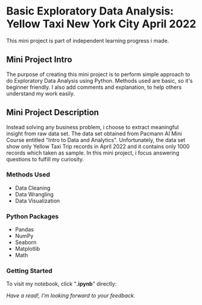 # Basic Exploratory Data Analysis: Yellow Taxi New York City April 2022
This mini project is part of independent learning progress i made. 

## Mini Project Intro
The purpose of creating this mini project is to perform simple approach to do Exploratory Data Analysis using Python. Methods used are basic, so it's beginner friendly. I also add comments and explanation, to help others understand my work easily.

## Mini Project Description
Instead solving any business problem, i choose to extract meaningful insight from raw data set. The data set obtained from Pacmann AI Mini Course entitled "Intro to Data and Analytics". Unfortunately, the data set show only Yellow Taxi Trip records in April 2022 and it contains only 1000 records which taken as sample. In this mini project, i focus answering questions to fulfill my curiosity.

### Methods Used
* Data Cleaning
* Data Wrangling
* Data Visualization

### Python Packages
* Pandas
* NumPy
* Seaborn
* Matplotlib
* Math

### Getting Started
To visit my notebook, click "**.ipynb**" directly:



_Have a read!, I'm looking forward to your feedback._


